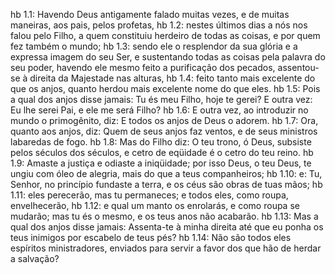 hb 1.1: Havendo Deus antigamente falado muitas vezes, e de muitas maneiras, aos pais, pelos profetas,
hb 1.2: nestes últimos dias a nós nos falou pelo Filho, a quem constituiu herdeiro de todas as coisas, e por quem fez também o mundo;
hb 1.3: sendo ele o resplendor da sua glória e a expressa imagem do seu Ser, e sustentando todas as coisas pela palavra do seu poder, havendo ele mesmo feito a purificação dos pecados, assentou-se à direita da Majestade nas alturas,
hb 1.4: feito tanto mais excelente do que os anjos, quanto herdou mais excelente nome do que eles.
hb 1.5: Pois a qual dos anjos disse jamais: Tu és meu Filho, hoje te gerei? E outra vez: Eu lhe serei Pai, e ele me será Filho?
hb 1.6: E outra vez, ao introduzir no mundo o primogênito, diz: E todos os anjos de Deus o adorem.
hb 1.7: Ora, quanto aos anjos, diz: Quem de seus anjos faz ventos, e de seus ministros labaredas de fogo.
hb 1.8: Mas do Filho diz: O teu trono, ó Deus, subsiste pelos séculos dos séculos, e cetro de eqüidade é o cetro do teu reino.
hb 1.9: Amaste a justiça e odiaste a iniqüidade; por isso Deus, o teu Deus, te ungiu com óleo de alegria, mais do que a teus companheiros;
hb 1.10: e: Tu, Senhor, no princípio fundaste a terra, e os céus são obras de tuas mãos;
hb 1.11: eles perecerão, mas tu permaneces; e todos eles, como roupa, envelhecerão,
hb 1.12: e qual um manto os enrolarás, e como roupa se mudarão; mas tu és o mesmo, e os teus anos não acabarão.
hb 1.13: Mas a qual dos anjos disse jamais: Assenta-te à minha direita até que eu ponha os teus inimigos por escabelo de teus pés?
hb 1.14: Não são todos eles espíritos ministradores, enviados para servir a favor dos que hão de herdar a salvação?
